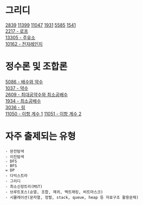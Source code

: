 # 그리디
[2839](https://www.acmicpc.net/problem/2839) [11399](https://www.acmicpc.net/problem/11399) [11047](https://www.acmicpc.net/problem/11047) [1931](https://www.acmicpc.net/problem/1931) [5585](https://www.acmicpc.net/problem/5585) [1541](https://www.acmicpc.net/problem/1541)  
[2217 - 로프](https://www.acmicpc.net/problem/2217)  
[13305 - 주유소](https://www.acmicpc.net/problem/13305)  
[10162 - 전자레인지](https://www.acmicpc.net/problem/10162)  

# 정수론 및 조합론
[5086 - 배수와 약수](https://github.com/blackhoal/TIL/blob/master/CS/Algorithm/Problem/BOJ/%EC%A0%95%EC%88%98%EB%A1%A0%20%EB%B0%8F%20%EC%A1%B0%ED%95%A9%EB%A1%A0/5086%20%EB%B0%B0%EC%88%98%EC%99%80%20%EC%95%BD%EC%88%98.md)  
[1037 - 약수](https://github.com/blackhoal/TIL/blob/master/CS/Algorithm/Problem/BOJ/%EC%A0%95%EC%88%98%EB%A1%A0%20%EB%B0%8F%20%EC%A1%B0%ED%95%A9%EB%A1%A0/1037%20%EC%95%BD%EC%88%98.md)  
[2609 - 최대공약수와 최소공배수](https://github.com/blackhoal/TIL/blob/master/CS/Algorithm/Problem/BOJ/%EC%A0%95%EC%88%98%EB%A1%A0%20%EB%B0%8F%20%EC%A1%B0%ED%95%A9%EB%A1%A0/2609%20%EC%B5%9C%EB%8C%80%EA%B3%B5%EC%95%BD%EC%88%98%EC%99%80%20%EC%B5%9C%EC%86%8C%EA%B3%B5%EB%B0%B0%EC%88%98.md)  
[1934 - 최소공배수](https://github.com/blackhoal/TIL/tree/master/CS/Algorithm/Problem/BOJ/%EC%A0%95%EC%88%98%EB%A1%A0%20%EB%B0%8F%20%EC%A1%B0%ED%95%A9%EB%A1%A0)  
[3036 - 링](https://github.com/blackhoal/TIL/blob/master/CS/Algorithm/Problem/BOJ/%EC%A0%95%EC%88%98%EB%A1%A0%20%EB%B0%8F%20%EC%A1%B0%ED%95%A9%EB%A1%A0/3036%20%EB%A7%81.md)  
[11050 - 이항 계수 1](https://github.com/blackhoal/TIL/blob/master/CS/Algorithm/Problem/BOJ/%EC%A0%95%EC%88%98%EB%A1%A0%20%EB%B0%8F%20%EC%A1%B0%ED%95%A9%EB%A1%A0/11050%20%EC%9D%B4%ED%95%AD%20%EA%B3%84%EC%88%98%201.md)
[11051 - 이항 계수 2](https://github.com/blackhoal/TIL/blob/master/CS/Algorithm/Problem/BOJ/%EC%A0%95%EC%88%98%EB%A1%A0%20%EB%B0%8F%20%EC%A1%B0%ED%95%A9%EB%A1%A0/11051%20%EC%9D%B4%ED%95%AD%20%EA%B3%84%EC%88%98%202.md)

# 자주 출제되는 유형
~~~
- 완전탐색
- 이진탐색
- DFS
- BFS
= DP
- 다익스트라
- 그리디
- 최소신장트리(MST)
- 브루트포스(순열, 조합, 재귀, 백트래킹, 비트마스크)
- 시뮬레이션(문자열, 정렬, stack, queue, heap 등 자료구조 활용문제)
~~~
